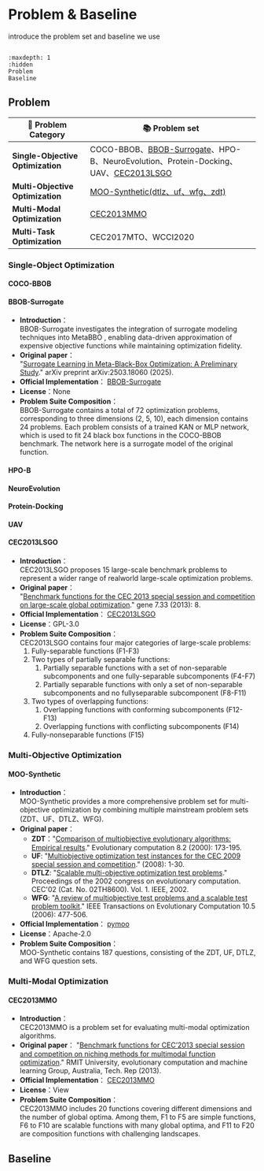 # Problem & Baseline

introduce the problem set and baseline we use

```{toctree}

:maxdepth: 1
:hidden
Problem
Baseline

```

## Problem

| 🚩 **Problem Category**         | 📚 **Problem set**                                                               |
|-------------------------------|-------------------------------------------------------------------------------|
| **Single-Objective Optimization** | COCO-BBOB、[BBOB-Surrogate](#bbob-surrogate)、HPO-B、NeuroEvolution、Protein-Docking、UAV、[CEC2013LSGO]((#cec2013lsgo)) |
| **Multi-Objective Optimization**  | [MOO-Synthetic(dtlz、uf、wfg、zdt)](#moo-synthetic)                                   |
|  **Multi-Modal Optimization**      | [CEC2013MMO](#cec2013mmo)                                                                    |
|  **Multi-Task Optimization**       | CEC2017MTO、WCCI2020                                                          |



### Single-Object Optimization

#### COCO-BBOB

#### BBOB-Surrogate

- **Introduction**：\
  BBOB-Surrogate investigates the integration of surrogate modeling techniques into MetaBBO , enabling data-driven approximation of expensive objective functions while maintaining optimization fidelity.
- **Original paper**：\
  "[Surrogate Learning in Meta-Black-Box Optimization: A Preliminary Study](https://arxiv.org/abs/2503.18060)." arXiv preprint arXiv:2503.18060 (2025).
- **Official Implementation**： [BBOB-Surrogate](https://github.com/GMC-DRL/Surr-RLDE)
- **License**：None
- **Problem Suite Composition**：\
  BBOB-Surrogate contains a total of 72 optimization problems, corresponding to three dimensions (2, 5, 10), each dimension contains 24 problems. Each problem consists of a trained KAN or MLP network, which is used to fit 24 black box functions in the COCO-BBOB benchmark. The network here is a surrogate model of the original function.
  
#### HPO-B

#### NeuroEvolution

#### Protein-Docking

#### UAV

#### CEC2013LSGO

- **Introduction**：\
  CEC2013LSGO proposes 15 large-scale benchmark problems to represent a wider range of realworld large-scale optimization problems.
- **Original paper**：\
  "[Benchmark functions for the CEC 2013 special session and competition on large-scale global optimization](https://al-roomi.org/multimedia/CEC_Database/CEC2015/LargeScaleGlobalOptimization/CEC2015_LargeScaleGO_TechnicalReport.pdf)." gene 7.33 (2013): 8.
- **Official Implementation**： [CEC2013LSGO](https://github.com/dmolina/cec2013lsgo)
- **License**：GPL-3.0
- **Problem Suite Composition**：\
  CEC2013LSGO contains four major categories of large-scale problems:
  1. Fully-separable functions (F1-F3) 
  2. Two types of partially separable functions: 
      1. Partially separable functions with a set of non-separable subcomponents and one fully-separable subcomponents (F4-F7) 
      2. Partially separable functions with only a set of non-separable subcomponents and no fullyseparable subcomponent (F8-F11) 
  3. Two types of overlapping functions: 
      1. Overlapping functions with conforming subcomponents (F12-F13)
      2. Overlapping functions with conflicting subcomponents (F14)
  4. Fully-nonseparable functions (F15)

### Multi-Objective Optimization

#### MOO-Synthetic

- **Introduction**：\
  MOO-Synthetic provides a more comprehensive problem set for multi-objective optimization by combining multiple mainstream problem sets (ZDT、UF、DTLZ、WFG).
- **Original paper**：
  - **ZDT**："[Comparison of multiobjective evolutionary algorithms: Empirical results](https://ieeexplore.ieee.org/abstract/document/6787994)." Evolutionary computation 8.2 (2000): 173-195.
  - **UF**: "[Multiobjective optimization test instances for the CEC 2009 special session and competition](https://www.al-roomi.org/multimedia/CEC_Database/CEC2009/MultiObjectiveEA/CEC2009_MultiObjectiveEA_TechnicalReport.pdf)." (2008): 1-30.
  - **DTLZ**: "[Scalable multi-objective optimization test problems](https://ieeexplore.ieee.org/abstract/document/1007032)." Proceedings of the 2002 congress on evolutionary computation. CEC'02 (Cat. No. 02TH8600). Vol. 1. IEEE, 2002.
  - **WFG**: "[A review of multiobjective test problems and a scalable test problem toolkit](https://ieeexplore.ieee.org/abstract/document/1705400)." IEEE Transactions on Evolutionary Computation 10.5 (2006): 477-506.
- **Official Implementation**： [pymoo](https://github.com/anyoptimization/pymoo)
- **License**：Apache-2.0
- **Problem Suite Composition**：\
  MOO-Synthetic contains 187 questions, consisting of the ZDT, UF, DTLZ, and WFG question sets.

### Multi-Modal Optimization

#### CEC2013MMO

- **Introduction**：\
  CEC2013MMO is a problem set for evaluating multi-modal optimization algorithms.
- **Original paper**：
  "[Benchmark functions for CEC’2013 special session and competition on niching methods for multimodal function optimization](https://web.xidian.edu.cn/xlwang/files/20150312_175833.pdf)." RMIT University, evolutionary computation and machine learning Group, Australia, Tech. Rep (2013).
- **Official Implementation**： [CEC2013MMO](https://github.com/mikeagn/CEC2013)
- **License**：View
- **Problem Suite Composition**：\
  CEC2013MMO includes 20 functions covering different dimensions and the number of global optima. Among them, F1 to F5 are simple functions, F6 to F10 are scalable functions with many global optima, and F11 to F20 are composition functions with challenging landscapes.
  
## Baseline
